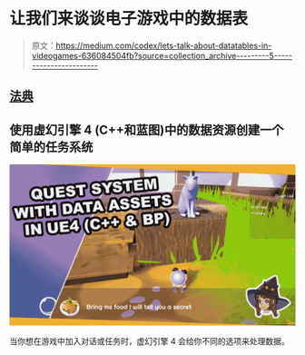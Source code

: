 # 让我们来谈谈电子游戏中的数据表

> 原文：<https://medium.com/codex/lets-talk-about-datatables-in-videogames-636084504fb?source=collection_archive---------5----------------------->

## [法典](http://medium.com/codex)

## 使用虚幻引擎 4 (C++和蓝图)中的数据资源创建一个简单的任务系统

![](img/6046625a97ad786c97c3d9373626f60b.png)

当你想在游戏中加入对话或任务时，虚幻引擎 4 会给你不同的选项来处理数据。